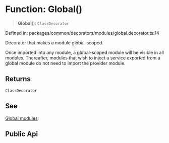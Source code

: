 # Function: Global()

> **Global**(): `ClassDecorator`

Defined in: packages/common/decorators/modules/global.decorator.ts:14

Decorator that makes a module global-scoped.

Once imported into any module, a global-scoped module will be visible
in all modules. Thereafter, modules that wish to inject a service exported
from a global module do not need to import the provider module.

## Returns

`ClassDecorator`

## See

[Global modules](https://docs.nestjs.com/modules#global-modules)

## Public Api
